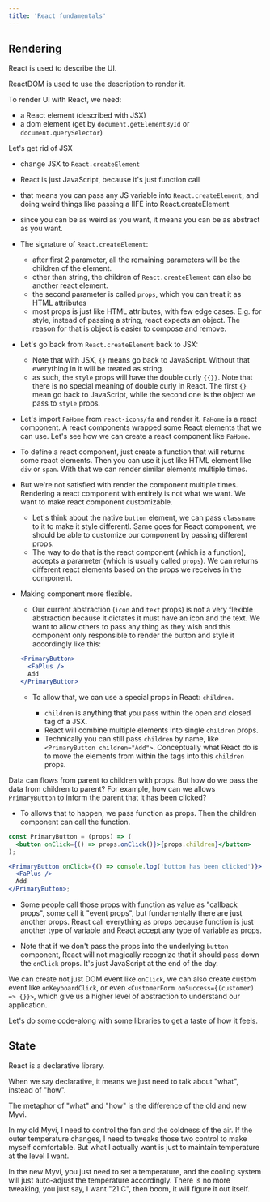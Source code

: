 ```yaml
---
title: 'React fundamentals'
---
```


## Rendering

React is used to describe the UI.

ReactDOM is used to use the description to render it.

To render UI with React, we need:

- a React element (described with JSX)
- a dom element (get by `document.getElementById` or `document.querySelector`)

Let's get rid of JSX

- change JSX to `React.createElement`
- React is just JavaScript, because it's just function call
- that means you can pass any JS variable into `React.createElement`, and doing weird things like passing a IIFE into React.createElement
- since you can be as weird as you want, it means you can be as abstract as you want.

- The signature of `React.createElement`:

  - after first 2 parameter, all the remaining parameters will be the children of the element.
  - other than string, the children of `React.createElement` can also be another react element.
  - the second parameter is called `props`, which you can treat it as HTML attributes
  - most props is just like HTML attributes, with few edge cases. E.g. for style, instead of passing a string, react expects an object. The reason for that is object is easier to compose and remove.

- Let's go back from `React.createElement` back to JSX:

  - Note that with JSX, `{}` means go back to JavaScript. Without that everything in it will be treated as string.
  - as such, the `style` props will have the double curly `{{}}`. Note that there is no special meaning of double curly in React. The first `{}` mean go back to JavaScript, while the second one is the object we pass to `style` props.

- Let's import `FaHome` from `react-icons/fa` and render it. `FaHome` is a react component. A react components wrapped some React elements that we can use. Let's see how we can create a react component like `FaHome`.

- To define a react component, just create a function that will returns some react elements. Then you can use it just like HTML element like `div` or `span`. With that we can render similar elements multiple times.

- But we're not satisfied with render the component multiple times. Rendering a react component with entirely is not what we want. We want to make react component customizable.

  - Let's think about the native `button` element, we can pass `classname` to it to make it style differentl. Same goes for React component, we should be able to customize our component by passing different props.
  - The way to do that is the react component (which is a function), accepts a parameter (which is usually called `props`). We can returns different react elements based on the props we receives in the component.

- Making component more flexible.

  - Our current abstraction (`icon` and `text` props) is not a very flexible abstraction because it dictates it must have an icon and the text. We want to allow others to pass any thing as they wish and this component only responsible to render the button and style it accordingly like this:

  ```jsx
  <PrimaryButton>
    <FaPlus />
    Add
  </PrimaryButton>
  ```

  - To allow that, we can use a special props in React: `children`.

    - `children` is anything that you pass within the open and closed tag of a JSX.
    - React will combine multiple elements into single `children` props.
    - Technically you can still pass `children` by name, like `<PrimaryButton children="Add">`. Conceptually what React do is to move the elements from within the tags into this `children` props.

Data can flows from parent to children with props. But how do we pass the data from children to parent? For example, how can we allows `PrimaryButton` to inform the parent that it has been clicked?

- To allows that to happen, we pass function as props. Then the children component can call the function.

```jsx
const PrimaryButton = (props) => (
  <button onClick={() => props.onClick()}>{props.children}</button>
);

<PrimaryButton onClick={() => console.log('button has been clicked')}>
  <FaPlus />
  Add
</PrimaryButton>;
```

- Some people call those props with function as value as "callback props", some call it "event props", but fundamentally there are just another props. React call everything as props because function is just another type of variable and React accept any type of variable as props.

- Note that if we don't pass the props into the underlying `button` component, React will not magically recognize that it should pass down the `onClick` props. It's just JavaScript at the end of the day.

We can create not just DOM event like `onClick`, we can also create custom event like `onKeyboardClick`, or even `<CustomerForm onSuccess={(customer) => {}}>`, which give us a higher level of abstraction to understand our application.

Let's do some code-along with some libraries to get a taste of how it feels.

## State

React is a declarative library.

When we say declarative, it means we just need to talk about "what", instead of "how".

The metaphor of "what" and "how" is the difference of the old and new Myvi.

In my old Myvi, I need to control the fan and the coldness of the air. If the outer temperature changes, I need to tweaks those two control to make myself comfortable. But what I actually want is just to maintain temperature at the level I want.

In the new Myvi, you just need to set a temperature, and the cooling system will just auto-adjust the temperature accordingly. There is no more tweaking, you just say, I want "21 C", then boom, it will figure it out itself.
